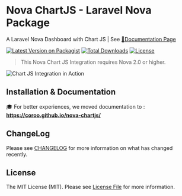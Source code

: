 # Nova ChartJS - Laravel Nova Package

A Laravel Nova Dashboard with Chart JS | See [:blue_book:Documentation Page](https://coroo.github.io/nova-chartjs/)

[![Latest Version on Packagist](https://img.shields.io/packagist/v/coroowicaksono/chart-js-integration)](https://packagist.org/packages/coroowicaksono/chart-js-integration)
[![Total Downloads](https://img.shields.io/packagist/dt/coroowicaksono/chart-js-integration)](https://packagist.org/packages/coroowicaksono/chart-js-integration)
[![License](https://img.shields.io/packagist/l/coroowicaksono/chart-js-integration)](https://github.com/coroo/chart-js-integration/blob/master/LICENSE)

> This Nova Chart JS Integration requires Nova 2.0 or higher.

![Chart JS Integration in Action](https://raw.githubusercontent.com/coroo/chart-js-integration/master/resources/img/chart-js-integration.gif)

## Installation & Documentation

:mortar_board: For better experiences, we moved documentation to : __https://coroo.github.io/nova-chartjs/__

## ChangeLog

Please see [CHANGELOG](https://github.com/coroo/chart-js-integration/blob/master/CHANGELOG.md) for more information on what has changed recently.

## License

The MIT License (MIT). Please see [License File](https://github.com/coroo/chart-js-integration/blob/master/LICENSE) for more information.


